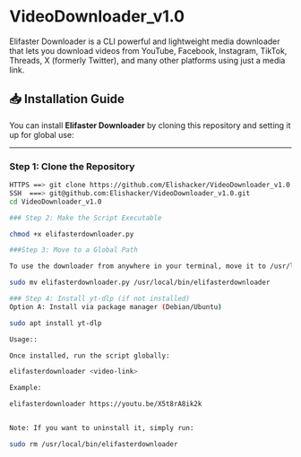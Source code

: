 # VideoDownloader_v1.0
Elifaster Downloader is a CLI powerful and lightweight media downloader that lets you download videos from YouTube, Facebook, Instagram, TikTok, Threads, X (formerly Twitter), and many other platforms using just a media link.

## 📥 Installation Guide

You can install **Elifaster Downloader** by cloning this repository and setting it up for global use:

---

### Step 1: Clone the Repository

```bash
HTTPS ==> git clone https://github.com/Elishacker/VideoDownloader_v1.0.git
SSH  ===> git@github.com:Elishacker/VideoDownloader_v1.0.git
cd VideoDownloader_v1.0

### Step 2: Make the Script Executable

chmod +x elifasterdownloader.py

###Step 3: Move to a Global Path

To use the downloader from anywhere in your terminal, move it to /usr/local/bin:

sudo mv elifasterdownloader.py /usr/local/bin/elifasterdownloader

### Step 4: Install yt-dlp (if not installed)
Option A: Install via package manager (Debian/Ubuntu)

sudo apt install yt-dlp

Usage::

Once installed, run the script globally:

elifasterdownloader <video-link>

Example:

elifasterdownloader https://youtu.be/X5t8rA8ik2k


Note: If you want to uninstall it, simply run:

sudo rm /usr/local/bin/elifasterdownloader

